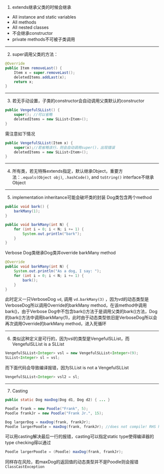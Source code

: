 1. extends继承父类的时候会继承
-   All instance and static variables
-   All methods
-   All nested classes
- 不会继承constructor
- private methods不可被子类调用
_______________________
2. super调用父类的方法：
```java
@Override  
public Item removeLast() {  
    Item x = super.removeLast();  
    deletedItems.addLast(x);  
    return x;  
}
```
_______________________
3. 若无手动设置，子类的constructor会自动调用父类默认的constructor
```java
public VengefulSLList() {
    super(); //可以省略
    deletedItems = new SLList<Item>();
}
```
需注意如下情况
```java
public VengefulSLList(Item x) {
    super(x);//若省略该行，则会自动调用super()，出现错误
    deletedItems = new SLList<Item>();
}
```
_______________________
4. 所有类，若无特殊extends指定，默认继承Object，重要方法：`.equals(Object obj)`, `.hashCode()`, and `toString()`
	interface不继承Object
_______________________
5. implementation inheritance可能会破坏类的封装
Dog类包含两个method
```java
public void bark() {
    barkMany(1);
}

public void barkMany(int N) {
    for (int i = 0; i < N; i += 1) {
        System.out.println("bark");
    }
}
```
Verbose Dog类继承Dog类并override barkMany method
```java
@Override
public void barkMany(int N) {
    System.out.println("As a dog, I say: ");
    for (int i = 0; i < N; i += 1) {
        bark();
    }
}
```
此时定义一只VerboseDog `vd`, 调用 `vd.barkMany(3)` ，因为vd的动态类型是VerboseDog所以调用Override的barkMany method，在该method中调用bark()，由于Verbose Dog中不包含bark()方法于是调用父类的bark()方法，Dog的bark()方法中调用barkMany(1)，此时由于动态类型依旧是VerboseDog所以会再次调用Override的barkMany method，进入死循环
___
6. 类似这种定义是可行的，因为vsl的类型是VengefulSLList，而VengefulSLList is a SLList
```java
VengefulSLList<Integer> vsl = new VengefulSLList<Integer>(9);
SLList<Integer> sl = vsl;
```
而下面代码会导致编译报错，因为SLList is not a VengefulSLList
```java
VengefulSLList<Integer> vsl2 = sl;
```
___
7. Casting
```java
public static Dog maxDog(Dog d1, Dog d2) { ... }

Poodle frank = new Poodle("Frank", 5);
Poodle frankJr = new Poodle("Frank Jr.", 15);

Dog largerDog = maxDog(frank, frankJr);
Poodle largerPoodle = maxDog(frank, frankJr); //does not compile! RHS has compile-time type Dog
```
可以用casting解决最后一行的报错，casting可以指定static type使得编译器的type checking得以通过
```java
Poodle largerPoodle = (Poodle) maxDog(frank, frankJr);
```
同样存在风险，若maxDog的返回值的动态类型并不是Poodle则会报错`ClassCastException`
<!--stackedit_data:
eyJoaXN0b3J5IjpbLTE1MDk5Njc0MTcsMTc5ODY2NjAzOSwtMT
IwNDAxNDQyNywtNDU0NTg3MTUyLC05NTE2NDc0NjEsLTcyODUz
ODc1XX0=
-->